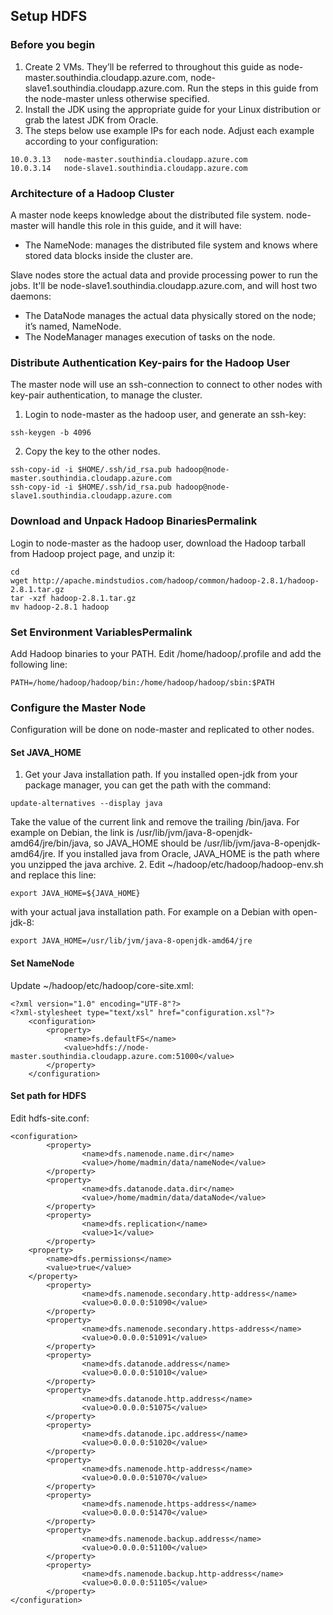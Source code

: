 ## Setup HDFS
### Before you begin
1. Create 2 VMs. They’ll be referred to throughout this guide as node-master.southindia.cloudapp.azure.com, node-slave1.southindia.cloudapp.azure.com.
Run the steps in this guide from the node-master unless otherwise specified.
2. Install the JDK using the appropriate guide for your Linux distribution or grab the latest JDK from Oracle.
3. The steps below use example IPs for each node. Adjust each example according to your configuration:
```
10.0.3.13   node-master.southindia.cloudapp.azure.com
10.0.3.14   node-slave1.southindia.cloudapp.azure.com
```
### Architecture of a Hadoop Cluster
A master node keeps knowledge about the distributed file system. node-master will handle this role in this guide, and it will have:
- The NameNode: manages the distributed file system and knows where stored data blocks inside the cluster are.

Slave nodes store the actual data and provide processing power to run the jobs. It'll be node-slave1.southindia.cloudapp.azure.com, and will host two daemons:
- The DataNode manages the actual data physically stored on the node; it’s named, NameNode.
- The NodeManager manages execution of tasks on the node.
### Distribute Authentication Key-pairs for the Hadoop User
The master node will use an ssh-connection to connect to other nodes with key-pair authentication, to manage the cluster.
1. Login to node-master as the hadoop user, and generate an ssh-key:
```
ssh-keygen -b 4096
```
2. Copy the key to the other nodes.
```
ssh-copy-id -i $HOME/.ssh/id_rsa.pub hadoop@node-master.southindia.cloudapp.azure.com
ssh-copy-id -i $HOME/.ssh/id_rsa.pub hadoop@node-slave1.southindia.cloudapp.azure.com
```
### Download and Unpack Hadoop BinariesPermalink
Login to node-master as the hadoop user, download the Hadoop tarball from Hadoop project page, and unzip it:
```
cd
wget http://apache.mindstudios.com/hadoop/common/hadoop-2.8.1/hadoop-2.8.1.tar.gz
tar -xzf hadoop-2.8.1.tar.gz
mv hadoop-2.8.1 hadoop
```
### Set Environment VariablesPermalink
Add Hadoop binaries to your PATH. Edit /home/hadoop/.profile and add the following line:
```
PATH=/home/hadoop/hadoop/bin:/home/hadoop/hadoop/sbin:$PATH
```
### Configure the Master Node
Configuration will be done on node-master and replicated to other nodes.
#### Set JAVA_HOME
1. Get your Java installation path. If you installed open-jdk from your package manager, you can get the path with the command:
```
update-alternatives --display java
```
Take the value of the current link and remove the trailing /bin/java. For example on Debian, the link is /usr/lib/jvm/java-8-openjdk-amd64/jre/bin/java, so JAVA_HOME should be /usr/lib/jvm/java-8-openjdk-amd64/jre.
If you installed java from Oracle, JAVA_HOME is the path where you unzipped the java archive.
2. Edit ~/hadoop/etc/hadoop/hadoop-env.sh and replace this line:
```
export JAVA_HOME=${JAVA_HOME}
```
with your actual java installation path. For example on a Debian with open-jdk-8:
```
export JAVA_HOME=/usr/lib/jvm/java-8-openjdk-amd64/jre
```
#### Set NameNode
Update ~/hadoop/etc/hadoop/core-site.xml:
```
<?xml version="1.0" encoding="UTF-8"?>
<?xml-stylesheet type="text/xsl" href="configuration.xsl"?>
    <configuration>
        <property>
            <name>fs.defaultFS</name>
            <value>hdfs://node-master.southindia.cloudapp.azure.com:51000</value>
        </property>
    </configuration>
```
#### Set path for HDFS
Edit hdfs-site.conf:
```
<configuration>
    	<property>
                <name>dfs.namenode.name.dir</name>
                <value>/home/madmin/data/nameNode</value>
        </property>
        <property>
                <name>dfs.datanode.data.dir</name>
                <value>/home/madmin/data/dataNode</value>
        </property>
        <property>
                <name>dfs.replication</name>
                <value>1</value>
        </property>
	<property>
		<name>dfs.permissions</name>
		<value>true</value>
	</property>
        <property>
                <name>dfs.namenode.secondary.http-address</name>
                <value>0.0.0.0:51090</value>
        </property>
        <property>
                <name>dfs.namenode.secondary.https-address</name>
                <value>0.0.0.0:51091</value>
        </property>
        <property>
                <name>dfs.datanode.address</name>
                <value>0.0.0.0:51010</value>
        </property>
        <property>
                <name>dfs.datanode.http.address</name>
                <value>0.0.0.0:51075</value>
        </property>
        <property>
                <name>dfs.datanode.ipc.address</name>
                <value>0.0.0.0:51020</value>
        </property>
        <property>
                <name>dfs.namenode.http-address</name>
                <value>0.0.0.0:51070</value>
        </property>
        <property>
                <name>dfs.namenode.https-address</name>
                <value>0.0.0.0:51470</value>
        </property>
        <property>
                <name>dfs.namenode.backup.address</name>
                <value>0.0.0.0:51100</value>
        </property>
        <property>
                <name>dfs.namenode.backup.http-address</name>
                <value>0.0.0.0:51105</value>
        </property>
</configuration>
```